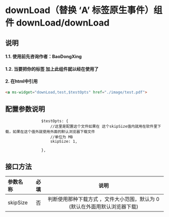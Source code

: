 # downLoad（替换 ‘A’ 标签原生事件）组件 downLoad/downLoad

## 说明
#### 1.1. 使用前先咨询作者：BaoDongXing
#### 1.2. 当要把你的<a></a>标签 加上此组件就以经在使用了

#### 2. 在html中引用
```html
<a ms-widget="downLoad,test,$testOpts" href="./image/test.pdf">
```


## 配置参数说明
                    $testOpts: {
                        //这里是配置这个文件如果在 这个skipSize值内就用在软件里下载，如果在这个值外就使用外面的默认浏览器下载文件
                        //单位为 MB
                        skipSize: 1,

                    },


##  接口方法

| 参数名称      |    必填 | 说明  |
| :-------- | --------:| :--: |
|skipSize|否| 判断使用那种下载方式 ，文件大小范围，默认为 0 (默认在外面用默认浏览器下载)  |


